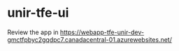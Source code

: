 # unir-tfe-ui

Review the app in https://webapp-tfe-unir-dev-gmctfpbyc2gqdpc7.canadacentral-01.azurewebsites.net/
